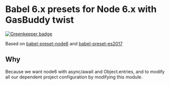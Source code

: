 # Babel 6.x presets for Node 6.x with GasBuddy twist

[![Greenkeeper badge](https://badges.greenkeeper.io/gas-buddy/babel-preset-gasbuddy.svg)](https://greenkeeper.io/)

Based on [babel-preset-node6](https://github.com/Salakar/babel-preset-node6) and [babel-preset-es2017](https://github.com/bettiolo/babel-preset-es2017)

## Why

Because we want node6 with async/await and Object.entries, and to modify all our dependent project configuration by modifying this module.